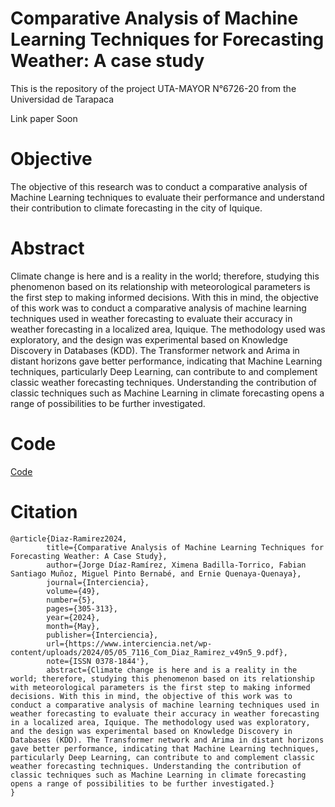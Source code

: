# Comparative Analysis of Machine Learning Techniques for Forecasting Weather: A case study

This is the repository of the project UTA-MAYOR N°6726-20 from the Universidad de Tarapaca

Link paper Soon

# Objective 
The objective of this research was to conduct a comparative analysis of Machine Learning techniques to evaluate their performance and understand their contribution to climate forecasting in the city of Iquique.

# Abstract
Climate change is here and is a reality in the world; therefore, studying this phenomenon based on its relationship with meteorological parameters is the first step to making informed decisions. With this in mind, the objective of this work was to conduct a comparative analysis of machine learning techniques used in weather forecasting to evaluate their accuracy in weather forecasting in a localized area, Iquique. The methodology used was exploratory, and the design was experimental based on Knowledge Discovery in Databases (KDD). The Transformer network and Arima in distant horizons gave better performance, indicating that Machine Learning techniques, particularly Deep Learning, can contribute to and complement classic weather forecasting techniques. Understanding the contribution of classic techniques such as Machine Learning in climate forecasting opens a range of possibilities to be further investigated.

# Code

[Code](https://github.com/jdiazram/clima-uta/blob/main/UTA_Weather_Code.ipynb)


# Citation
```
@article{Diaz-Ramirez2024,
        title={Comparative Analysis of Machine Learning Techniques for Forecasting Weather: A Case Study},
        author={Jorge Díaz-Ramírez, Ximena Badilla-Torrico, Fabian Santiago Muñoz, Miguel Pinto Bernabé, and Ernie Quenaya-Quenaya},
        journal={Interciencia},
        volume={49},
        number={5},
        pages={305-313},
        year={2024},
        month={May},
        publisher={Interciencia},
        url={https://www.interciencia.net/wp-content/uploads/2024/05/05_7116_Com_Diaz_Ramirez_v49n5_9.pdf},
        note={ISSN 0378-1844'},
        abstract={Climate change is here and is a reality in the world; therefore, studying this phenomenon based on its relationship with meteorological parameters is the first step to making informed decisions. With this in mind, the objective of this work was to conduct a comparative analysis of machine learning techniques used in weather forecasting to evaluate their accuracy in weather forecasting in a localized area, Iquique. The methodology used was exploratory, and the design was experimental based on Knowledge Discovery in Databases (KDD). The Transformer network and Arima in distant horizons gave better performance, indicating that Machine Learning techniques, particularly Deep Learning, can contribute to and complement classic weather forecasting techniques. Understanding the contribution of classic techniques such as Machine Learning in climate forecasting opens a range of possibilities to be further investigated.}
}
```
